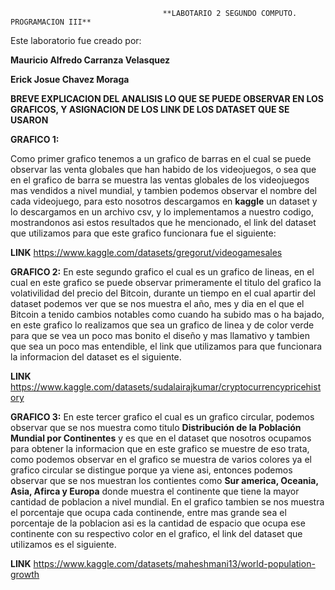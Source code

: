                                       **LABOTARIO 2 SEGUNDO COMPUTO. PROGRAMACION III**

Este laboratorio fue creado por:

**Mauricio Alfredo Carranza Velasquez**

**Erick Josue Chavez Moraga**


**BREVE EXPLICACION DEL ANALISIS LO QUE SE PUEDE OBSERVAR EN LOS GRAFICOS, Y ASIGNACION DE LOS LINK DE LOS DATASET QUE SE USARON**

**GRAFICO 1:**

Como primer grafico tenemos a un grafico de barras en el cual se puede observar las venta globales que han habido de los videojuegos, o sea que en el grafico de barra se muestra las ventas globales de los videojuegos mas vendidos a nivel mundial, y tambien podemos observar el nombre del cada videojuego, para esto nosotros descargamos en **kaggle** un dataset y lo descargamos en un archivo csv, y lo implementamos a nuestro codigo, mostrandonos asi estos resultados que he mencionado, el link del dataset que utilizamos para que este grafico funcionara fue el siguiente:

**LINK**
https://www.kaggle.com/datasets/gregorut/videogamesales



**GRAFICO 2:**
En este segundo grafico el cual es un grafico de lineas, en el cual en este grafico se puede observar primeramente el titulo del grafico la volativilidad del precio del Bitcoin, durante un tiempo en el cual apartir del dataset podemos ver que se nos muestra el año, mes y dia en el que el Bitcoin a tenido cambios notables como cuando ha subido mas o ha bajado, en este grafico lo realizamos que sea un grafico de linea y de color verde para que se vea un poco mas bonito el diseño y mas llamativo y tambien que sea un poco mas entendible, el link que utilizamos para que funcionara la informacion del dataset es el siguiente.

**LINK**
https://www.kaggle.com/datasets/sudalairajkumar/cryptocurrencypricehistory



**GRAFICO 3:**
En este tercer grafico el cual es un grafico circular, podemos observar que se nos muestra como titulo **Distribución de la Población Mundial por Continentes** y es que en el dataset que nosotros ocupamos para obtener la informacion que en este grafico se muestre de eso trata, como podemos observar en el grafico se muestra de varios colores ya el grafico circular se distingue porque ya viene asi, entonces podemos observar que se nos muestran los contientes como **Sur america, Oceania, Asia, Afirca y Europa** donde muestra el continente que tiene la mayor cantidad de poblacion a nivel mundial. En el grafico tambien se nos muestra el porcentaje que ocupa cada continende, entre mas grande sea el porcentaje de la poblacion asi es la cantidad de espacio que ocupa ese continente con su respectivo color en el grafico, el link del dataset que utilizamos es el siguiente.

**LINK**
https://www.kaggle.com/datasets/maheshmani13/world-population-growth
